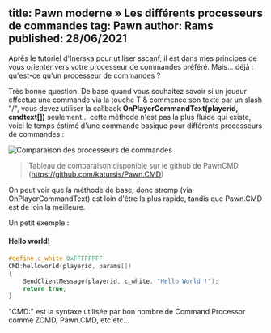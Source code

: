 title: Pawn moderne » Les différents processeurs de commandes
tag: Pawn
author: Rams
published: 28/06/2021
---

Après le tutoriel d'Inerska pour utiliser sscanf, il est dans mes principes de vous orienter vers votre processeur de commandes préféré.
Mais... déjà : qu'est-ce qu'un processeur de commandes ?

Très bonne question.
De base quand vous souhaitez savoir si un joueur effectue une commande via la touche T & commence son texte par un slash "/", vous devez utiliser la callback
**OnPlayerCommandText(playerid, cmdtext[])**
seulement... cette méthode n'est pas la plus fluide qui existe, voici le temps éstimé d'une commande basique pour différents processeurs de commandes :

![Comparaison des processeurs de commandes](https://camo.githubusercontent.com/429633e77cda3178c74b1c2effa67991dad282609f220b0bbf72b26058e9b9d1/687474703a2f2f692e696d6775722e636f6d2f735659394742642e706e67)
> Tableau de comparaison disponible sur le github de PawnCMD (https://github.com/katursis/Pawn.CMD)

On peut voir que la méthode de base, donc strcmp (via OnPlayerCommandText) est loin d'être la plus rapide, tandis que Pawn.CMD est de loin la meilleure.

Un petit exemple :

#### Hello world!

```c
#define c_white	0xFFFFFFFF		
CMD:helloworld(playerid, params[])
{
	SendClientMessage(playerid, c_white, "Hello World !");
	return true;
}
```

"CMD:" est la syntaxe utilisée par bon nombre de Command Processor comme ZCMD, Pawn.CMD, etc etc...